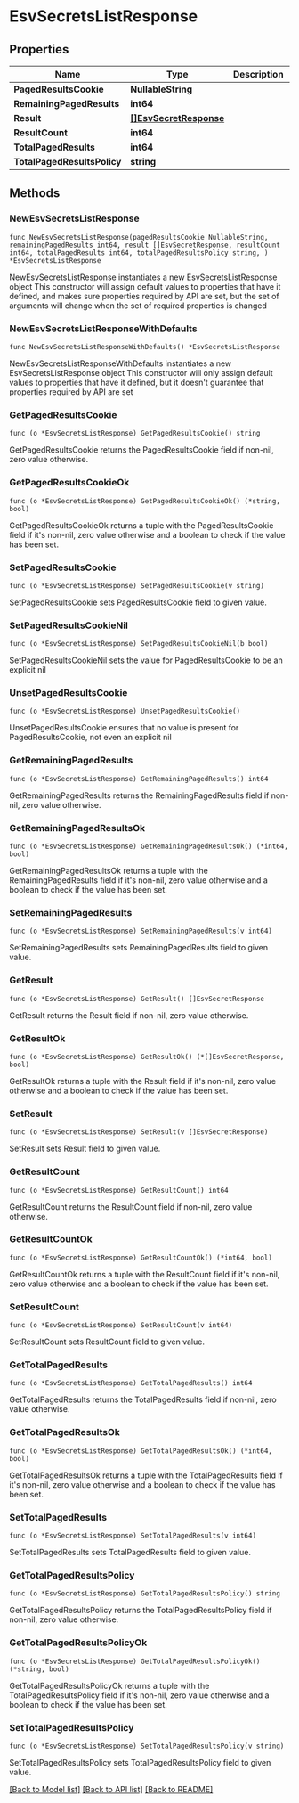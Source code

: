 # EsvSecretsListResponse

## Properties

Name | Type | Description | Notes
------------ | ------------- | ------------- | -------------
**PagedResultsCookie** | **NullableString** |  | 
**RemainingPagedResults** | **int64** |  | 
**Result** | [**[]EsvSecretResponse**](EsvSecretResponse.md) |  | 
**ResultCount** | **int64** |  | 
**TotalPagedResults** | **int64** |  | 
**TotalPagedResultsPolicy** | **string** |  | 

## Methods

### NewEsvSecretsListResponse

`func NewEsvSecretsListResponse(pagedResultsCookie NullableString, remainingPagedResults int64, result []EsvSecretResponse, resultCount int64, totalPagedResults int64, totalPagedResultsPolicy string, ) *EsvSecretsListResponse`

NewEsvSecretsListResponse instantiates a new EsvSecretsListResponse object
This constructor will assign default values to properties that have it defined,
and makes sure properties required by API are set, but the set of arguments
will change when the set of required properties is changed

### NewEsvSecretsListResponseWithDefaults

`func NewEsvSecretsListResponseWithDefaults() *EsvSecretsListResponse`

NewEsvSecretsListResponseWithDefaults instantiates a new EsvSecretsListResponse object
This constructor will only assign default values to properties that have it defined,
but it doesn't guarantee that properties required by API are set

### GetPagedResultsCookie

`func (o *EsvSecretsListResponse) GetPagedResultsCookie() string`

GetPagedResultsCookie returns the PagedResultsCookie field if non-nil, zero value otherwise.

### GetPagedResultsCookieOk

`func (o *EsvSecretsListResponse) GetPagedResultsCookieOk() (*string, bool)`

GetPagedResultsCookieOk returns a tuple with the PagedResultsCookie field if it's non-nil, zero value otherwise
and a boolean to check if the value has been set.

### SetPagedResultsCookie

`func (o *EsvSecretsListResponse) SetPagedResultsCookie(v string)`

SetPagedResultsCookie sets PagedResultsCookie field to given value.


### SetPagedResultsCookieNil

`func (o *EsvSecretsListResponse) SetPagedResultsCookieNil(b bool)`

 SetPagedResultsCookieNil sets the value for PagedResultsCookie to be an explicit nil

### UnsetPagedResultsCookie
`func (o *EsvSecretsListResponse) UnsetPagedResultsCookie()`

UnsetPagedResultsCookie ensures that no value is present for PagedResultsCookie, not even an explicit nil
### GetRemainingPagedResults

`func (o *EsvSecretsListResponse) GetRemainingPagedResults() int64`

GetRemainingPagedResults returns the RemainingPagedResults field if non-nil, zero value otherwise.

### GetRemainingPagedResultsOk

`func (o *EsvSecretsListResponse) GetRemainingPagedResultsOk() (*int64, bool)`

GetRemainingPagedResultsOk returns a tuple with the RemainingPagedResults field if it's non-nil, zero value otherwise
and a boolean to check if the value has been set.

### SetRemainingPagedResults

`func (o *EsvSecretsListResponse) SetRemainingPagedResults(v int64)`

SetRemainingPagedResults sets RemainingPagedResults field to given value.


### GetResult

`func (o *EsvSecretsListResponse) GetResult() []EsvSecretResponse`

GetResult returns the Result field if non-nil, zero value otherwise.

### GetResultOk

`func (o *EsvSecretsListResponse) GetResultOk() (*[]EsvSecretResponse, bool)`

GetResultOk returns a tuple with the Result field if it's non-nil, zero value otherwise
and a boolean to check if the value has been set.

### SetResult

`func (o *EsvSecretsListResponse) SetResult(v []EsvSecretResponse)`

SetResult sets Result field to given value.


### GetResultCount

`func (o *EsvSecretsListResponse) GetResultCount() int64`

GetResultCount returns the ResultCount field if non-nil, zero value otherwise.

### GetResultCountOk

`func (o *EsvSecretsListResponse) GetResultCountOk() (*int64, bool)`

GetResultCountOk returns a tuple with the ResultCount field if it's non-nil, zero value otherwise
and a boolean to check if the value has been set.

### SetResultCount

`func (o *EsvSecretsListResponse) SetResultCount(v int64)`

SetResultCount sets ResultCount field to given value.


### GetTotalPagedResults

`func (o *EsvSecretsListResponse) GetTotalPagedResults() int64`

GetTotalPagedResults returns the TotalPagedResults field if non-nil, zero value otherwise.

### GetTotalPagedResultsOk

`func (o *EsvSecretsListResponse) GetTotalPagedResultsOk() (*int64, bool)`

GetTotalPagedResultsOk returns a tuple with the TotalPagedResults field if it's non-nil, zero value otherwise
and a boolean to check if the value has been set.

### SetTotalPagedResults

`func (o *EsvSecretsListResponse) SetTotalPagedResults(v int64)`

SetTotalPagedResults sets TotalPagedResults field to given value.


### GetTotalPagedResultsPolicy

`func (o *EsvSecretsListResponse) GetTotalPagedResultsPolicy() string`

GetTotalPagedResultsPolicy returns the TotalPagedResultsPolicy field if non-nil, zero value otherwise.

### GetTotalPagedResultsPolicyOk

`func (o *EsvSecretsListResponse) GetTotalPagedResultsPolicyOk() (*string, bool)`

GetTotalPagedResultsPolicyOk returns a tuple with the TotalPagedResultsPolicy field if it's non-nil, zero value otherwise
and a boolean to check if the value has been set.

### SetTotalPagedResultsPolicy

`func (o *EsvSecretsListResponse) SetTotalPagedResultsPolicy(v string)`

SetTotalPagedResultsPolicy sets TotalPagedResultsPolicy field to given value.



[[Back to Model list]](../README.md#documentation-for-models) [[Back to API list]](../README.md#documentation-for-api-endpoints) [[Back to README]](../README.md)


